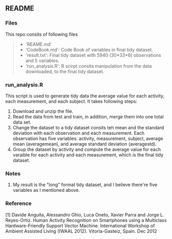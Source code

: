 ## README
### Files
This repo consits of following files  
  > - 'REAME.md'
  > - 'CodeBook.md': Code Book of variables in final tidy dataset.  
  > - 'result.txt': Final tidy dataset with 5940 (30\*33\*6) observations and 5 variables.
  > - 'run_analysis.R': R scirpt consits manipulation from the data downloaded, to the final tidy dataset.

### run_analysis.R
This script is used to generate tidy data the average value for each activity, each measurement, and each subject. It takes following steps:  

1. Download and unzip the file.  
2. Read the data from test and train, in addition, merge them into one total data set.  
3. Change the dataset to a tidy dataset consits teh mean and the standard deviation with each observation and each measurement. Each observation has five variables: activity, measurement, subject, average mean (averagemean), and average standard deviation (averagestd).  
4. Group the dataset by activity and compute the average value for each varaible for each activity and each measurement, which is the final tidy dataset.

### Notes
1. My result is the "long" format tidy dataset, and I believe there're five variables as I mentioned above.

### Reference
[1] Davide Anguita, Alessandro Ghio, Luca Oneto, Xavier Parra and Jorge L. Reyes-Ortiz. Human Activity Recognition on Smartphones using a Multiclass Hardware-Friendly Support Vector Machine. International Workshop of Ambient Assisted Living (IWAAL 2012). Vitoria-Gasteiz, Spain. Dec 2012
